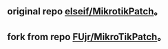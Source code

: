 ## original repo [elseif/MikrotikPatch](https://github.com/elseif/MikroTikPatch)。

## fork from repo [FUjr/MikroTikPatch](https://github.com/FUjr/MikroTikPatch)。
